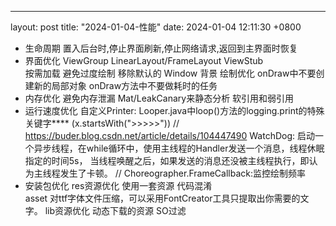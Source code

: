---
layout: post
title:  "2024-01-04-性能"
date:   2024-01-04 12:11:30 +0800

- 生命周期
    置入后台时,停止界面刷新,停止网络请求,返回到主界面时恢复
- 界面优化
    ViewGroup 
        LinearLayout/FrameLayout
    ViewStub  
        按需加载
    避免过度绘制
        移除默认的 Window 背景
    绘制优化
        onDraw中不要创建新的局部对象
        onDraw方法中不要做耗时的任务
- 内存优化
    避免内存泄漏
    Mat/LeakCanary来静态分析
    软引用和弱引用
- 运行速度优化
    自定义Printer: Looper.java中loop()方法的logging.print的特殊关键字****
        (x.startsWith(">>>>>")) // https://buder.blog.csdn.net/article/details/104447490
    WatchDog: 启动一个异步线程，在while循环中，使用主线程的Handler发送一个消息，线程休眠指定的时间5s，
        当线程唤醒之后，如果发送的消息还没被主线程执行，即认为主线程发生了卡顿。 //
    Choreographer.FrameCallback:监控绘制频率
- 安装包优化
    res资源优化
        使用一套资源
    代码混淆    
    asset
        对ttf字体文件压缩，可以采用FontCreator工具只提取出你需要的文字。
    lib资源优化
        动态下载的资源
        SO过滤



  



    






